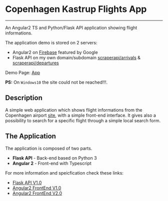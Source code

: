 # Copenhagen Kastrup Flights App
---------
An Angular2 TS and Python/Flask API application showing flight informations.

The application demo is stored on 2 servers:

* Angular2 on [Firebase](https://firebase.google.com/docs/hosting/) featured by Google
* Flask API on my own domain/subdomain [scraperapi/arrivals](https://scraperapi.jakublemiszewski.com/api/arrivals/) & [scraperapi/departures](https://scraperapi.jakublemiszewski.com/api/departures/)

Demo Page: [App](https://cph-flights-information.firebaseapp.com/)

**PS:** On `Windows10` the site could not be reached!!!.

## Description

A simple web application which shows flight informations from the Copenhagen airport [site](https://www.cph.dk/en/), with a simple front-end interface. It gives also a possibility to search for a specific flight through a simple local search form.

## The Application
The application is composed of two parts.

* **Flask API** - Back-end based on Python 3
* **Angular 2** - Front-end with Typescript

For more information and speicfication check these links:

* [Flask API V1.0](https://github.com/Jakub41/Flights-Scraper-CPH-Kastrup/tree/master/FlaskAPI-BackEnd)
* [Angular2 FrontEnd V1.0 ](https://github.com/Jakub41/Flights-Scraper-CPH-Kastrup/tree/master/Angular2-FrontEnd-V1.0)
* [Angular2 FrontEnd V2.0](https://github.com/Jakub41/Flights-Scraper-CPH-Kastrup/tree/master/Angular2-FrontEnd-V2.0)
